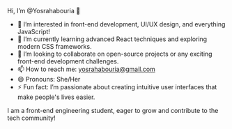 Hi, I’m @Yosrahabouria 👋

- 👀 I’m interested in front-end development, UI/UX design, and everything JavaScript!
- 🌱 I’m currently learning advanced React techniques and exploring modern CSS frameworks.
- 💞️ I’m looking to collaborate on open-source projects or any exciting front-end development challenges.
- 📫 How to reach me: yosrahabouria@gmail.com 
- 😄 Pronouns: She/Her
- ⚡ Fun fact: I’m passionate about creating intuitive user interfaces that make people's lives easier.

I am a front-end engineering student, eager to grow and contribute to the tech community!


<!---
Yosrahabouria/Yosrahabouria is a ✨ special ✨ repository because its `README.md` (this file) appears on your GitHub profile.
You can click the Preview link to take a look at your changes.
--->
